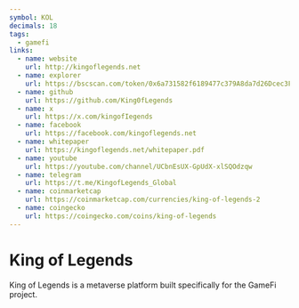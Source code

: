 ```yaml
---
symbol: KOL
decimals: 18
tags:
  - gamefi
links:
  - name: website
    url: http://kingoflegends.net
  - name: explorer
    url: https://bscscan.com/token/0x6a731582f6189477c379A8da7d26Dcec3F0a0919
  - name: github
    url: https://github.com/King0fLegends
  - name: x
    url: https://x.com/kingofIegends
  - name: facebook
    url: https://facebook.com/kingoflegends.net
  - name: whitepaper
    url: https://kingoflegends.net/whitepaper.pdf
  - name: youtube
    url: https://youtube.com/channel/UCbnEsUX-GpUdX-xlSQOdzqw
  - name: telegram
    url: https://t.me/KingofLegends_Global
  - name: coinmarketcap
    url: https://coinmarketcap.com/currencies/king-of-legends-2
  - name: coingecko
    url: https://coingecko.com/coins/king-of-legends
---
```


# King of Legends

King of Legends is a metaverse platform built specifically for the GameFi project.

